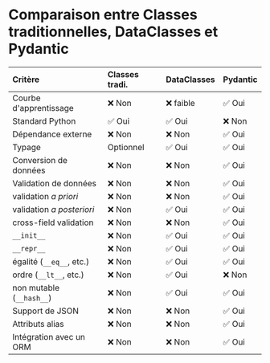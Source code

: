 # Comparaison entre Classes traditionnelles, DataClasses et Pydantic

| Critère                   | Classes tradi. | DataClasses | Pydantic |
|:--------------------------|:---------------|:------------|:---------|
| Courbe d'apprentissage    | ❌ Non          | ❌ faible    | ✅ Oui    |
| Standard Python           | ✅ Oui          | ✅ Oui       | ❌ Non    |
| Dépendance externe        | ❌ Non          | ❌ Non       | ✅ Oui    |
| Typage                    | Optionnel      | ✅ Oui       | ✅ Oui    |
| Conversion de données     | ❌ Non          | ❌ Non       | ✅ Oui    |
| Validation de données     | ❌ Non          | ❌ Non       | ✅ Oui    |
| validation _a priori_     | ❌ Non          | ❌ Non       | ✅ Oui    |
| validation _a posteriori_ | ❌ Non          | ✅ Oui       | ✅ Oui    |
| cross-field validation    | ❌ Non          | ❌ Non       | ✅ Oui    |
| `__init__`                | ❌ Non          | ✅ Oui       | ✅ Oui    |
| `__repr__`                | ❌ Non          | ✅ Oui       | ✅ Oui    |
| égalité (`__eq__`, etc.)  | ❌ Non          | ✅ Oui       | ✅ Oui    |
| ordre (`__lt__`, etc.)    | ❌ Non          | ✅ Oui       | ❌ Non    |
| non mutable (`__hash__`)  | ❌ Non          | ✅ Oui       | ✅ Oui    |
| Support de JSON           | ❌ Non          | ❌ Non       | ✅ Oui    |
| Attributs alias           | ❌ Non          | ❌ Non       | ✅ Oui    |
| Intégration avec un ORM   | ❌ Non          | ❌ Non       | ✅ Oui    |